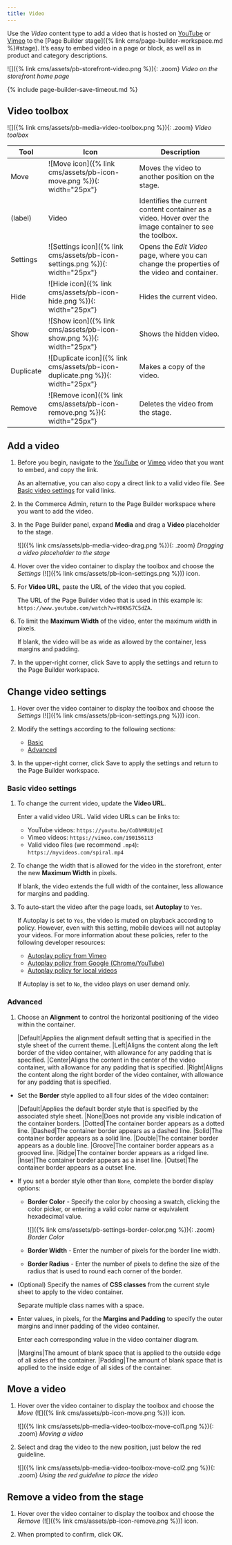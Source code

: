 ```yaml
---
title: Video
---
```


Use the _Video_ content type to add a video that is hosted on [YouTube][1] or [Vimeo][2] to the [Page Builder stage]({% link cms/page-builder-workspace.md %}#stage). It’s easy to embed video in a page or block, as well as in product and category descriptions.

![]({% link cms/assets/pb-storefront-video.png %}){: .zoom}
_Video on the storefront home page_

{% include page-builder-save-timeout.md %}

## Video toolbox

![]({% link cms/assets/pb-media-video-toolbox.png %}){: .zoom}
_Video toolbox_

|Tool|Icon|Description|
|--- |--- |--- |
|Move|![Move icon]({% link cms/assets/pb-icon-move.png %}){: width="25px"}|Moves the video to another position on the stage.|
|(label)|Video|Identifies the current content container as a video. Hover over the image container to see the toolbox.|
|Settings|![Settings icon]({% link cms/assets/pb-icon-settings.png %}){: width="25px"}|Opens the _Edit Video_ page, where you can change the properties of the video and container.|
|Hide|![Hide icon]({% link cms/assets/pb-icon-hide.png %}){: width="25px"}|Hides the current video.|
|Show|![Show icon]({% link cms/assets/pb-icon-show.png %}){: width="25px"}|Shows the  hidden video.|
|Duplicate|![Duplicate icon]({% link cms/assets/pb-icon-duplicate.png %}){: width="25px"}|Makes a copy of the video.|
|Remove|![Remove icon]({% link cms/assets/pb-icon-remove.png %}){: width="25px"}|Deletes the video from the stage.|

## Add a video

1. Before you begin, navigate to the [YouTube][1] or [Vimeo][2] video that you want to embed, and copy the link.

   As an alternative, you can also copy a direct link to a valid video file. See [Basic video settings](#basic-video-settings) for valid links.

1. In the Commerce Admin, return to the Page Builder workspace where you want to add the video.

1. In the Page Builder panel, expand **Media** and drag a **Video** placeholder to the stage.

   ![]({% link cms/assets/pb-media-video-drag.png %}){: .zoom}
   _Dragging a video placeholder to the stage_

1. Hover over the video container to display the toolbox and choose the _Settings_ (![]({% link cms/assets/pb-icon-settings.png %})) icon.

1. For **Video URL**, paste the URL of the video that you copied.

   The URL of the Page Builder video that is used in this example is: `https://www.youtube.com/watch?v=Y0KNS7C5dZA`.

1. To limit the **Maximum Width** of the video, enter the maximum width in pixels.

   If blank, the video will be as wide as allowed by the container, less margins and padding.

1. In the upper-right corner, click <span class="btn">Save</span> to apply the settings and return to the Page Builder workspace.

## Change video settings

1. Hover over the video container to display the toolbox and choose the _Settings_ (![]({% link cms/assets/pb-icon-settings.png %})) icon.

1. Modify the settings according to the following sections:

   - [Basic](#basic-video-settings)
   - [Advanced](#advanced)

1. In the upper-right corner, click <span class="btn">Save</span> to apply the settings and return to the Page Builder workspace.

### Basic video settings

1. To change the current video, update the **Video URL**.

   Enter a valid video URL. Valid video URLs can be links to:

   - YouTube videos: `https://youtu.be/CoDhMRUUjeI`
   - Vimeo videos: `https://vimeo.com/190156113`
   - Valid video files (we recommend `.mp4`): `https://myvideos.com/spiral.mp4`

1. To change the width that is allowed for the video in the storefront, enter the new **Maximum Width** in pixels.

   If blank, the video extends the full width of the container, less allowance for margins and padding.

1. To auto-start the video after the page loads, set **Autoplay** to `Yes`.

   If Autoplay is set to `Yes`, the video is muted on playback according to policy. However, even with this setting, mobile devices will not autoplay your videos. For more information about these policies, refer to the following developer resources:

   - [Autoplay policy from Vimeo](https://vimeo.zendesk.com/hc/en-us/articles/115004485728-Autoplaying-and-looping-embedded-videos)
   - [Autoplay policy from Google (Chrome/YouTube)](https://developers.google.com/web/updates/2017/09/autoplay-policy-changes)
   - [Autoplay policy for local videos](https://developer.mozilla.org/en-US/docs/Web/Media/Autoplay_guide)

   If Autoplay is set to `No`, the video plays on user demand only.

### Advanced

1. Choose an **Alignment** to control the horizontal positioning of the video within the container.

   |Default|Applies the alignment default setting that is specified in the style sheet of the current theme.
   |Left|Aligns the content along the left border of the video container, with allowance for any padding that is specified.
   |Center|Aligns the content in the center of the video container, with allowance for any padding that is specified.
   |Right|Aligns the content along the right border of the video container, with allowance for any padding that is specified.

- Set the **Border** style applied to all four sides of the video container:

   |Default|Applies the default border style that is specified by the associated style sheet.
   |None|Does not provide any visible indication of the container borders.
   |Dotted|The container border appears as a dotted line.
   |Dashed|The container border appears as a dashed line.
   |Solid|The container border appears as a solid line.
   |Double|The container border appears as a double line.
   |Groove|The container border appears as a grooved line.
   |Ridge|The container border appears as a ridged line.
   |Inset|The container border appears as a inset line.
   |Outset|The container border appears as a outset line.

- If you set a border style other than `None`, complete the border display options:

   - **Border Color** - Specify the color by choosing a swatch, clicking the color picker, or entering a valid color name or equivalent hexadecimal value.

      ![]({% link cms/assets/pb-settings-border-color.png %}){: .zoom}
      _Border Color_

   - **Border Width** - Enter the number of pixels for the border line width.

   - **Border Radius** - Enter the number of pixels to define the size of the radius that is used to round each corner of the border.

- (Optional) Specify the names of **CSS classes** from the current style sheet to apply to the video container.

   Separate multiple class names with a space.

- Enter values, in pixels, for the **Margins and Padding** to specify the outer margins and inner padding of the video container.

   Enter each corresponding value in the video container diagram.

   |Margins|The amount of blank space that is applied to the outside edge of all sides of the container.
   |Padding|The amount of blank space that is applied to the inside edge of all sides of the container.

## Move a video

1. Hover over the video container to display the toolbox and choose the _Move_ (![]({% link cms/assets/pb-icon-move.png %})) icon.

   ![]({% link cms/assets/pb-media-video-toolbox-move-col1.png %}){: .zoom}
   _Moving a video_

1. Select and drag the video to the new position, just below the red guideline.

   ![]({% link cms/assets/pb-media-video-toolbox-move-col2.png %}){: .zoom}
   _Using the red guideline to place the video_

## Remove a video from the stage

1. Hover over the video container to display the toolbox and choose the _Remove_ (![]({% link cms/assets/pb-icon-remove.png %})) icon.

1. When prompted to confirm, click <span class="btn">OK</span>.

[1]: https://www.youtube.com/
[2]: https://vimeo.com/
